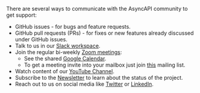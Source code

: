 There are several ways to communicate with the AsyncAPI community to get support:

* GitHub issues - for bugs and feature requests.
* GitHub pull requests (PRs) - for fixes or new features already discussed under GitHub issues.
* Talk to us in our [Slack workspace](https://www.asyncapi.com/slack-invite).
* Join the regular bi-weekly [Zoom meetings](https://zoom.us/j/165106914):
  * See the shared [Google Calendar](https://calendar.google.com/calendar?cid=dGJyYmZxNGRlNWJjbmd0OG9rdmV2NGxzdGtAZ3JvdXAuY2FsZW5kYXIuZ29vZ2xlLmNvbQ). 
  * To get a meeting invite into your mailbox just join [this](https://groups.google.com/forum/#!forum/asyncapi-users) mailing list.
* Watch content of our [YouTube Channel](https://www.youtube.com/playlist?list=PLbi1gRlP7pijUwZJErzyYf_Rc-PWu4lXS).
* Subscribe to the [Newsletter](https://www.asyncapi.com/newsletter) to learn about the status of the project.
* Reach out to us on social media like [Twitter](https://twitter.com/AsyncAPISpec) or [LinkedIn](https://www.linkedin.com/company/asyncapi/).
